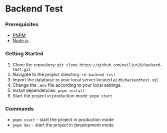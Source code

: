 # Backend Test

### Prerequisites
* [PNPM](https://pnpm.io/installation#using-npm)
* [Node.js](https://nodejs.org/en/download)

### Getting Started
1. Clone the repository: `git clone https://github.com/neiljun20/backend-test.git`
2. Navigate to the project directory: `cd backend-test`
3. Import the database to your local server located at `db/backendtest.sql`.
4. Change the `.env` file according to your local settings.
5. Install dependencies: `pnpm install`
6. Start the project in production mode: `pnpm start`

### Commands
* `pnpm start` - start the project in production mode
* `pnpm dev` - start the project in development mode
